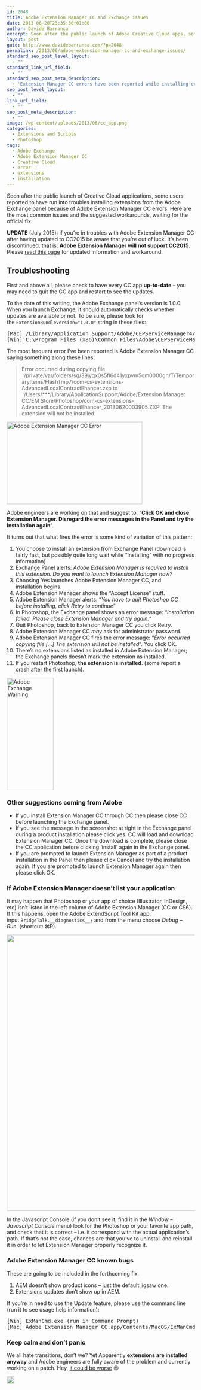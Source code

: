 ```yaml
---
id: 2048
title: Adobe Extension Manager CC and Exchange issues
date: 2013-06-20T23:35:30+01:00
author: Davide Barranca
excerpt: Soon after the public launch of Adobe Creative Cloud apps, some users reported to have run into troubles installing extensions from the Adobe Exchange panel. Here are the most common issues and the suggested workarounds, waiting for official patches.
layout: post
guid: http://www.davidebarranca.com/?p=2048
permalink: /2013/06/adobe-extension-manager-cc-and-exchange-issues/
standard_seo_post_level_layout:
  - ""
standard_link_url_field:
  - ""
standard_seo_post_meta_description:
  - 'Extension Manager CC errors have been reported while installing extensions from the Exchange panel: here are the suggested workarounds.'
seo_post_level_layout:
  - ""
link_url_field:
  - ""
seo_post_meta_description:
  - ""
image: /wp-content/uploads/2013/06/cc_app.png
categories:
  - Extensions and Scripts
  - Photoshop
tags:
  - Adobe Exchange
  - Adobe Extension Manager CC
  - Creative Cloud
  - error
  - extensions
  - installation
---
```

<div class="pf-content">
  <p>
    Soon after the public launch of Creative Cloud applications, some users reported to have run into troubles installing extensions from the Adobe Exchange panel because of Adobe Extension Manager CC errors. Here are the most common issues and the suggested workarounds, waiting for the official fix.
  </p>
  
  <p>
    <strong>UPDATE</strong> (July 2015): if you&#8217;re in troubles with Adobe Extension Manager CC after having updated to CC2015 be aware that you&#8217;re out of luck. It&#8217;s been discontinued, that is: <strong>Adobe Extension Manager will not support CC2015</strong>. Please <a href="http://localhost:8888/2015/06/html-panel-tips-17-cc2015-survival-guide/">read this page</a> for updated information and workaround.<!--more-->
  </p>
  
  <h2>
    Troubleshooting
  </h2>
  
  <p>
    First and above all, please check to have every CC app <strong>up-to-date</strong> &#8211; you may need to quit the CC app and restart to see the updates.
  </p>
  
  <p>
    To the date of this writing, the Adobe Exchange panel&#8217;s version is 1.0.0. When you launch Exchange, it should automatically checks whether updates are available or not. To be sure, please look for the <code>ExtensionBundleVersion="1.0.0"</code> string in these files:
  </p>
  
  <pre class="theme:vs2012-black font-size:14 line-height:18 toolbar:2 nums:false whitespace-before:1 whitespace-after:1 lang:default highlight:0 decode:true">[Mac] /Library/Application Support/Adobe/CEPServiceManager4/extensions/AdobeExchange/CSXS/manifest.xml
[Win] C:\Program Files (x86)\Common Files\Adobe\CEPServiceManager4\extensions\AdobeExchange\CSXS\manifest.xml</pre>
  
  <p>
    The most frequent error I&#8217;ve been reported is Adobe Extension Manager CC saying something along these lines:
  </p>
  
  <blockquote>
    <p>
      Error occurred during copying file  &#8216;/private/var/folders/sg/39jyqx0s5fl6d41yxpvm5qm0000gn/T/TemporaryItems/FlashTmp7/com-cs-extensions-AdvancedLocalContrastEhancer.zxp to  &#8216;/Users/***/Library/ApplicationSupport/Adobe/Extension Manager CC/EM Store/Photoshop/com-cs-extensions-AdvancedLocalContrastEhancer_20130620003905.ZXP&#8217; The extension will not be installed.
    </p>
  </blockquote>
  
  <p>
    <img class="aligncenter size-full wp-image-2050" src="http://localhost:8888/wp-content/uploads/2013/06/AdobeExtensionManager_Error.png" alt="Adobe Extension Manager CC Error" width="363" height="220" srcset="http://localhost:8888/wp-content/uploads/2013/06/AdobeExtensionManager_Error.png 363w, http://localhost:8888/wp-content/uploads/2013/06/AdobeExtensionManager_Error-150x90.png 150w, http://localhost:8888/wp-content/uploads/2013/06/AdobeExtensionManager_Error-300x181.png 300w" sizes="(max-width: 363px) 100vw, 363px" />
  </p>
  
  <p>
    Adobe engineers are working on that and suggest to: &#8220;<strong>Click OK and close Extension Manager. Disregard the error messages in the Panel and try the installation again</strong>&#8220;.
  </p>
  
  <p>
    It turns out that what fires the error is some kind of variation of this pattern:
  </p>
  
  <ol>
    <li>
      You choose to install an extension from Exchange Panel (download is fairly fast, but possibly quite long wait while &#8220;Installing&#8221; with no progress information)
    </li>
    <li>
      Exchange Panel alerts: <em>Adobe Extension Manager is required to install this extension. Do you want to launch Extension Manager now?</em>
    </li>
    <li>
      Choosing Yes launches Adobe Extension Manager CC, and installation begins.
    </li>
    <li>
      Adobe Extension Manager shows the &#8220;Accept License&#8221; stuff.
    </li>
    <li>
      Adobe Extension Manager alerts: &#8220;<em>You have to quit Photoshop CC before installing, click Retry to continue</em>&#8220;
    </li>
    <li>
      In Photoshop, the Exchange panel shows an error message: &#8220;<em>Installation failed. Please close Extension Manager and try again.</em>&#8220;
    </li>
    <li>
      Quit Photoshop, back to Extension Manager CC you click Retry.
    </li>
    <li>
      Adobe Extension Manager CC <em>may</em> ask for administrator password.
    </li>
    <li>
      Adobe Extension Manager CC fires the error message: &#8220;<em>Error occurred copying file [&#8230;] The extension will not be installed</em>&#8220;. You click OK.
    </li>
    <li>
      There&#8217;s no extensions listed as installed in Adobe Extension Manager; the Exchange panels doesn&#8217;t mark the extension as installed.
    </li>
    <li>
      If you restart Photoshop, <strong>the extension is installed</strong>. (some report a crash after the first launch).
    </li>
  </ol>
  
  <p>
    <a href="http://localhost:8888/wp-content/uploads/2013/06/AdobeExchange_Warning.png" target="_blank"><img class="alignright size-medium wp-image-2051" src="http://localhost:8888/wp-content/uploads/2013/06/AdobeExchange_Warning-125x300.png" alt="Adobe Exchange Warning" width="125" height="300" /></a>
  </p>
  
  <h3>
    Other suggestions coming from Adobe
  </h3>
  
  <ul>
    <li>
      If you install Extension Manager CC through CC then please close CC before launching the Exchange panel.
    </li>
    <li>
      If you see the message in the screenshot at right in the Exchange panel during a product installation please click yes. CC will load and download Extension Manager CC. Once the download is complete, please close the CC application before clicking ’install’ again in the Exchange panel.
    </li>
    <li>
      If you are prompted to launch Extension Manager as part of a product installation in the Panel then please click Cancel and try the installation again. If you are prompted to launch Extension Manager again then please click OK.
    </li>
  </ul>
  
  <h3>
    If Adobe Extension Manager doesn&#8217;t list your application
  </h3>
  
  <p>
    It may happen that Photoshop or your app of choice (Illustrator, InDesign, etc) isn&#8217;t listed in the left column of Adobe Extension Manager (CC or CS6). If this happens, open the Adobe ExtendScript Tool Kit app, input <code>BridgeTalk.__diagnostics__;</code> and from the menu choose <em>Debug &#8211; Run</em>. (shortcut: <b>⌘</b>R).
  </p>
  
  <p style="text-align: center;">
    <a href="http://localhost:8888/wp-content/uploads/2013/06/ESTK_Diagnostic.png" target="_blank"><img class="aligncenter size-full wp-image-2058" src="http://localhost:8888/wp-content/uploads/2013/06/ESTK_Diagnostic.png" alt="ESTK Diagnostic" width="1232" height="738" srcset="http://localhost:8888/wp-content/uploads/2013/06/ESTK_Diagnostic.png 1232w, http://localhost:8888/wp-content/uploads/2013/06/ESTK_Diagnostic-150x89.png 150w, http://localhost:8888/wp-content/uploads/2013/06/ESTK_Diagnostic-300x179.png 300w, http://localhost:8888/wp-content/uploads/2013/06/ESTK_Diagnostic-1024x613.png 1024w" sizes="(max-width: 1232px) 100vw, 1232px" /></a>
  </p>
  
  <p>
    In the Javascript Console (if you don&#8217;t see it, find it in the <em>Window &#8211; Javascript Console</em> menu) look for the Photoshop or your favorite app path, and check that it is correct &#8211; i.e. it correspond with the actual application&#8217;s path. If that&#8217;s not the case, chances are that you&#8217;ve to uninstall and reinstall it in order to let Extension Manager properly recognize it.
  </p>
  
  <h3>
    Adobe Extension Manager CC known bugs
  </h3>
  
  <p>
    These are going to be included in the forthcoming fix.
  </p>
  
  <ol>
    <li>
      AEM doesn&#8217;t show product icons &#8211; just the default jigsaw one.
    </li>
    <li>
      Extensions updates don&#8217;t show up in AEM.
    </li>
  </ol>
  
  <p>
    If you&#8217;re in need to use the Update feature, please use the command line (run it to see usage help information):
  </p>
  
  <pre class="theme:vs2012-black font-size:14 line-height:18 toolbar:2 nums:false whitespace-before:1 whitespace-after:1 lang:default highlight:0 decode:true">[Win] ExManCmd.exe (run in Command Prompt)
[Mac] Adobe Extension Manager CC.app/Contents/MacOS/ExManCmd (run in Terminal)</pre>
  
  <h3>
    Keep calm and don&#8217;t panic
  </h3>
  
  <p>
    We all hate transitions, don&#8217;t we? Yet Apparently <strong>extensions are installed anyway</strong> and Adobe engineers are fully aware of the problem and currently working on a patch. Hey, <a title="Frankenstein Jr." href="http://www.youtube.com/watch?v=9AFf0ysgNiM" target="_blank">it could be worse</a> 😉
  </p>
</div>

<!-- Share-Widget Button BEGIN --><a href="javascript:void(0);" myshare\_id="mys\_shareit" myshare\_url="http://localhost:8888/2013/06/adobe-extension-manager-cc-and-exchange-issues/" myshare\_title="Adobe Extension Manager CC and Exchange issues" rel="nofollow" onclick=" return false;" style="text-decoration:none; color:#000000; font-size:11px; line-height:20px;"> 

<img src="http://localhost:8888/wp-content/plugins/share-widget/img/share-button-white-small.png" height="20" alt="Share" style="border:0" /> </a> <!-- Share-Widget Button END -->